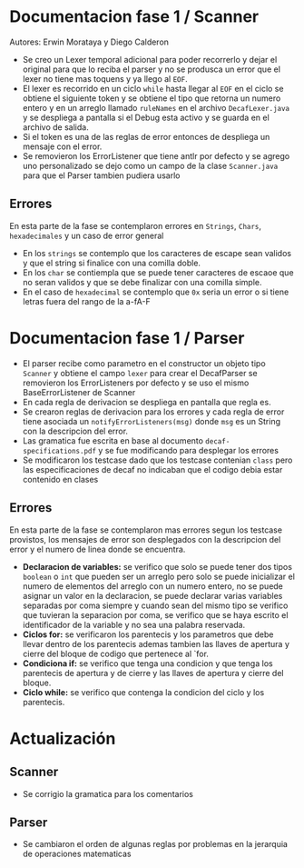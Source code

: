 Documentacion fase 1 / Scanner
=====================================
Autores: Erwin Morataya y Diego Calderon

 -	Se creo un Lexer temporal adicional para poder recorrerlo y dejar el original para que lo reciba el parser y no se produsca 
 	un error que el lexer no tiene mas toquens y ya llego al `EOF`.
 -	El lexer es recorrido en un ciclo `while` hasta llegar al `EOF` en el ciclo se obtiene el siguiente token
 	y se obtiene el tipo que retorna un numero entero y en un arreglo llamado `ruleNames` en el archivo `DecafLexer.java` 
 	y se despliega a pantalla si el Debug esta activo y se guarda en el archivo de salida.
 -	Si el token es una de las reglas de error entonces de despliega un mensaje con el error.
 -  Se removieron los ErrorListener que tiene antlr por defecto y se agrego uno personalizado se dejo como un campo de la clase 
 	`Scanner.java` para que el Parser tambien pudiera usarlo
	
Errores
-------------------------------------
En esta parte de la fase se contemplaron errores en `Strings`, `Chars`, `hexadecimales` y un caso de error general
 - 	En los `strings` se contemplo que los caracteres de escape sean validos y que el string si finalice 
 	con una comilla doble.
 -	En los `char` se contiempla que se puede tener caracteres de escaoe que no seran validos y que se 
 	debe finalizar con una comilla simple.
 -	En el caso de `hexadecimal` se contemplo que `0x` seria un error o si tiene letras fuera del rango 
 	de la a-fA-F

Documentacion fase 1 / Parser
=====================================
 -	El parser recibe como parametro en el constructor un objeto tipo `Scanner` y obtiene el campo `lexer`
 	para crear el DecafParser se removieron los ErrorListeners por defecto y se uso el mismo BaseErrorListener de Scanner
 -	En cada regla de derivacion se despliega en pantalla que regla es.
 -	Se crearon reglas de derivacion para los errores y cada regla de error tiene asociada un `notifyErrorListeners(msg)`
 	donde `msg` es un String con la descripcion del error.
 -	Las gramatica fue escrita en base al documento `decaf-specifications.pdf` y se fue modificando para desplegar los errores
 - 	Se modificaron los testcase dado que los testcase contenian `class` pero las especificaciones de decaf no indicaban que el
 	codigo debia estar contenido en clases

Errores
-------------------------------------
En esta parte de la fase se contemplaron mas errores segun los testcase provistos, los mensajes de error son desplegados con la
descripcion del error y el numero de linea donde se encuentra.

 -	**Declaracion de variables:** se verifico que solo se puede tener dos tipos `boolean` o `int` que pueden ser un arreglo pero
 	solo se puede inicializar el numero de elementos del arreglo con un numero entero, no se puede asignar un valor en la declaracion,
 	se puede declarar varias variables separadas por coma siempre y cuando sean del mismo tipo se verifico que tuvieran la separacion 
 	por coma, se verifico que se haya escrito el identificador de la variable y no sea una palabra reservada.
 - 	**Ciclos for:** se verificaron los parentecis y los parametros que debe llevar dentro de los parentecis ademas tambien las llaves 
 	de apertura y cierre del bloque de codigo que pertenece al `for.
 -	**Condiciona if:** se verifico que tenga una condicion y que tenga los parentecis de apertura y de cierre y las llaves de apertura
 	y cierre del bloque.
 -	**Ciclo while:** se verifico que contenga la condicion del ciclo y los parentecis.


 Actualización
 ====================================

 Scanner
 ------------------------------------
 - 	Se corrigio la gramatica para los comentarios

 Parser
 ------------------------------------
 - 	Se cambiaron el orden de algunas reglas por problemas en la jerarquia de operaciones matematicas